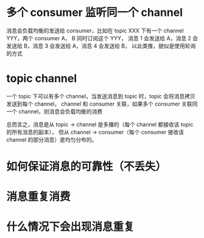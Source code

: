 # 多个 consumer 监听同一个 channel
消息会负载均衡的发送给 consumer，比如在 topic XXX 下有一个 channel YYY，两个 consumer A， B 
同时订阅这个 YYY， 消息 1 会发送给 A，消息 2 会发送给 B，消息 3 会发送给 A，消息 4 会发送给 B，
以此类推，貌似是使用轮询的方式

# topic channel
一个 topic 下可以有多个 channel，当发送消息到 topic 时，topic 会将消息拷贝发送到每个 channel，
channel 和 consumer 关联，如果多个 consumer 关联同一个 channel，则消息会负载均衡的消费

总而言之，消息是从 topic -> channel 是多播的（每个 channel 都接收该 topic 的所有消息的副本），
但从 channel -> consumer（每个 consumer 接收该 channel 的部分消息）是均匀分布的。

# 如何保证消息的可靠性（不丢失）

# 消息重复消费

# 什么情况下会出现消息重复